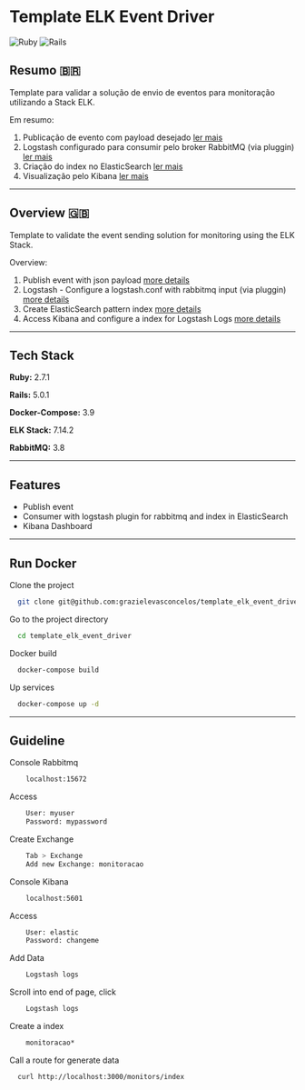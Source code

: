 
# Template ELK Event Driver
![Ruby](https://img.shields.io/badge/Ruby-CC342D?style=for-the-badge&logo=ruby&logoColor=white)
![Rails](https://img.shields.io/badge/Ruby_on_Rails-CC0000?style=for-the-badge&logo=ruby-on-rails&logoColor=white)


## Resumo :brazil:

Template para validar a solução de envio de eventos para monitoração utilizando a Stack ELK.

Em resumo:

1. Publicação de evento com payload desejado [ler mais](http://rubybunny.info/articles/exchanges.html)
2. Logstash configurado para consumir pelo broker RabbitMQ (via pluggin) [ler mais](https://www.elastic.co/guide/en/logstash/current/plugins-inputs-rabbitmq.html)
3. Criação do index no ElasticSearch [ler mais](https://www.elastic.co/guide/en/logstash/current/plugins-outputs-elasticsearch.html)
4. Visualização pelo Kibana [ler mais](https://www.elastic.co/guide/en/kibana/current/kibana-concepts-analysts.html)

---

## Overview :uk:

Template to validate the event sending solution for monitoring using the ELK Stack.

Overview:

1. Publish event with json payload [more details](http://rubybunny.info/articles/exchanges.html)
2. Logstash - Configure a logstash.conf with rabbitmq input (via pluggin) [more details](https://www.elastic.co/guide/en/logstash/current/plugins-inputs-rabbitmq.html)
3. Create ElasticSearch pattern index [more details](https://www.elastic.co/guide/en/logstash/current/plugins-outputs-elasticsearch.html)
4. Access Kibana and configure a index for Logstash Logs [more details](https://www.elastic.co/guide/en/kibana/current/kibana-concepts-analysts.html)

---

## Tech Stack

**Ruby:** 2.7.1

**Rails:** 5.0.1

**Docker-Compose:** 3.9

**ELK Stack:** 7.14.2

**RabbitMQ:** 3.8

---

## Features

- Publish event
- Consumer with logstash plugin for rabbitmq and index in ElasticSearch
- Kibana Dashboard 

----

## Run Docker

Clone the project

```bash
  git clone git@github.com:grazielevasconcelos/template_elk_event_driver.git
```

Go to the project directory

```bash
  cd template_elk_event_driver
```

Docker build

```bash
  docker-compose build
```

Up services

```bash
  docker-compose up -d
```

---

## Guideline

Console Rabbitmq

```bash
    localhost:15672
```

Access

```bash
    User: myuser
    Password: mypassword
```

Create Exchange

```bash
    Tab > Exchange
    Add new Exchange: monitoracao
```

Console Kibana

```bash
    localhost:5601
```

Access

```bash
    User: elastic
    Password: changeme
```

Add Data

```bash
    Logstash logs
```

Scroll into end of page, click

```bash
    Logstash logs
```

Create a index

```bash
    monitoracao*
```

Call a route for generate data

```bash
  curl http://localhost:3000/monitors/index
```
